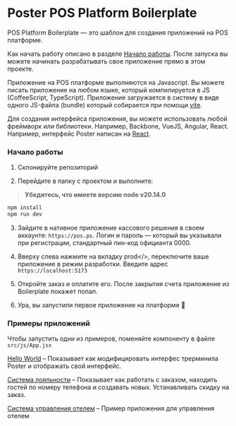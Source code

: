 # Poster POS Platform Boilerplate

POS Platform Boilerplate — это шаблон для создания приложений на POS платформе.    

Как начать работу описано в разделе [Начало работы](https://github.com/joinposter/pos-platform-boilerplate#%D0%9D%D0%B0%D1%87%D0%B0%D0%BB%D0%BE-%D1%80%D0%B0%D0%B1%D0%BE%D1%82%D1%8B). После запуска вы можете начинать разрабатывать свое приложение прямо в этом проекте.

Приложение на POS платформе выполняются на Javascript. 
Вы можете писать приложение на любом языке, который компилируется в JS (CoffeeScript, TypeScript). 
Приложение загружается в систему в виде одного JS-файла (bundle) который собирается при помощи [vite](https://vitejs.dev/).

Для создания интерфейса приложения, вы можете использовать любой фреймворк или библиотеки. 
Например, Backbone, VueJS, Angular, React. Например, интерфейс Poster написан на [React](https://reactjs.org/).


### Начало работы

1. Склонируйте репозиторий

2. Перейдите в папку с проектом и выполните: 

> **Убедитесь, что имеете версию node v20.14.0**

```bash
npm install 
npm run dev
```

3. Зайдите в нативное приложение кассового решения в своем аккаунте: `https://pos.ps`. Логин и пароль — который вы указывали при регистрации, стандартный пин-код официанта 0000.

4. Вверху слева нажмите на вкладку prod</>, переключите ваше приложение в режим разработки. Введите адрес `https://localhost:5173`

5. Откройте заказ и оплатите его. После закрытия счета приложение из Boilerplate покажет попап.

6. Ура, вы запустили первое приложение на платформе 🎉


### Примеры приложений

Чтобы запустить одни из примеров, поменяйте компоненту в файле `src/js/App.jsx` 

[Hello World](https://github.com/joinposter/pos-platform-boilerplate/tree/master/examples/hello-world) – Показывает как модифицировать интерфес трерминила Poster и отображать свой интерфейс. 

[Система лояльности](https://github.com/joinposter/pos-platform-boilerplate/tree/master/examples/loyalty) – Показывает как работать с заказом, находить гостей по номеру телефона и создавать новых. Устанавливать скидку на заказ.

[Система управления отелем](https://github.com/joinposter/pos-platform-boilerplate/tree/master/examples/pms) – Пример приложения для управления отелем
